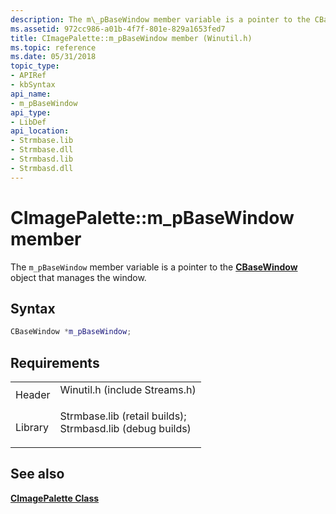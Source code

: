 ```yaml
---
description: The m\_pBaseWindow member variable is a pointer to the CBaseWindow object that manages the window.
ms.assetid: 972cc986-a01b-4f7f-801e-829a1653fed7
title: CImagePalette::m_pBaseWindow member (Winutil.h)
ms.topic: reference
ms.date: 05/31/2018
topic_type: 
- APIRef
- kbSyntax
api_name: 
- m_pBaseWindow
api_type: 
- LibDef
api_location: 
- Strmbase.lib
- Strmbase.dll
- Strmbasd.lib
- Strmbasd.dll
---
```


# CImagePalette::m\_pBaseWindow member

The `m_pBaseWindow` member variable is a pointer to the [**CBaseWindow**](cbasewindow.md) object that manages the window.

## Syntax


```C++
CBaseWindow *m_pBaseWindow;
```



## Requirements



|                    |                                                                                                                                                                                            |
|--------------------|--------------------------------------------------------------------------------------------------------------------------------------------------------------------------------------------|
| Header<br/>  | <dl> <dt>Winutil.h (include Streams.h)</dt> </dl>                                                                                   |
| Library<br/> | <dl> <dt>Strmbase.lib (retail builds); </dt> <dt>Strmbasd.lib (debug builds)</dt> </dl> |



## See also

<dl> <dt>

[**CImagePalette Class**](cimagepalette.md)
</dt> </dl>

 

 




